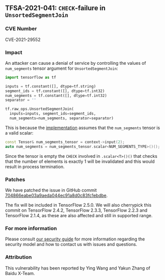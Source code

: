## TFSA-2021-041: `CHECK`-failure in `UnsortedSegmentJoin`

### CVE Number
CVE-2021-29552

### Impact
An attacker can cause a denial of service by controlling the values of
`num_segments` tensor argument for `UnsortedSegmentJoin`:

```python
import tensorflow as tf

inputs = tf.constant([], dtype=tf.string)
segment_ids = tf.constant([], dtype=tf.int32)
num_segments = tf.constant([], dtype=tf.int32)
separator = ''

tf.raw_ops.UnsortedSegmentJoin(
  inputs=inputs, segment_ids=segment_ids,
  num_segments=num_segments, separator=separator)
```

This is because the
[implementation](https://github.com/galeone/tensorflow/blob/a2a607db15c7cd01d754d37e5448d72a13491bdb/tensorflow/core/kernels/unsorted_segment_join_op.cc#L92-L93)
assumes that the `num_segments` tensor is a valid scalar:

```cc
const Tensor& num_segments_tensor = context->input(2);
auto num_segments = num_segments_tensor.scalar<NUM_SEGMENTS_TYPE>()();
```

Since the tensor is empty the `CHECK` involved in `.scalar<T>()()` that checks
that the number of elements is exactly 1 will be invalidated and this would
result in process termination.

### Patches
We have patched the issue in GitHub commit
[704866eabe03a9aeda044ec91a8d0c83fc1ebdbe](https://github.com/galeone/tensorflow/commit/704866eabe03a9aeda044ec91a8d0c83fc1ebdbe).

The fix will be included in TensorFlow 2.5.0. We will also cherrypick this
commit on TensorFlow 2.4.2, TensorFlow 2.3.3, TensorFlow 2.2.3 and TensorFlow
2.1.4, as these are also affected and still in supported range.

### For more information
Please consult [our security
guide](https://github.com/galeone/tensorflow/blob/master/SECURITY.md) for
more information regarding the security model and how to contact us with issues
and questions.

### Attribution
This vulnerability has been reported by Ying Wang and Yakun Zhang of Baidu
X-Team.
